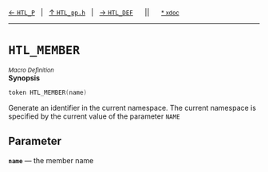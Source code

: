 [&#8592; `HTL_P`](HTL_pp.h--htl_p.md)&nbsp;&nbsp;&nbsp;|&nbsp;&nbsp;&nbsp;[&#8593; `HTL_pp.h`](HTL_pp.h.md)&nbsp;&nbsp;&nbsp;|&nbsp;&nbsp;&nbsp;[&#8594; `HTL_DEF`](HTL_pp.h--htl_def.md)&nbsp;&nbsp;&nbsp;&nbsp;&nbsp;&nbsp;||&nbsp;&nbsp;&nbsp;&nbsp;&nbsp;&nbsp;<small>[\* xdoc](../xdoc/HTL_pp.h.xmd#L12)</small>
***

# `HTL_MEMBER`
<small>*Macro Definition*</small>  
**Synopsis**

```cpp
token HTL_MEMBER(name)
```

Generate an identifier in the current namespace.
The current namespace is specified by the current value
of the parameter `NAME`


## Parameter
**`name`** &#8213; the member name  
